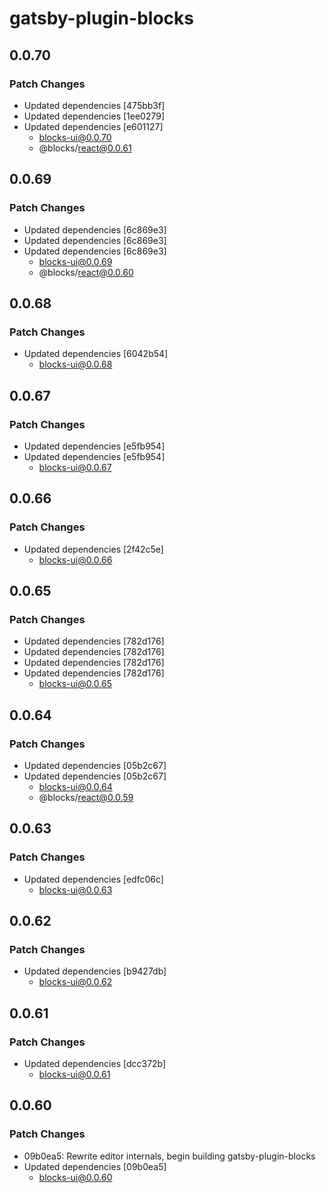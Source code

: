 # gatsby-plugin-blocks

## 0.0.70

### Patch Changes

- Updated dependencies [475bb3f]
- Updated dependencies [1ee0279]
- Updated dependencies [e601127]
  - blocks-ui@0.0.70
  - @blocks/react@0.0.61

## 0.0.69

### Patch Changes

- Updated dependencies [6c869e3]
- Updated dependencies [6c869e3]
- Updated dependencies [6c869e3]
  - blocks-ui@0.0.69
  - @blocks/react@0.0.60

## 0.0.68

### Patch Changes

- Updated dependencies [6042b54]
  - blocks-ui@0.0.68

## 0.0.67

### Patch Changes

- Updated dependencies [e5fb954]
- Updated dependencies [e5fb954]
  - blocks-ui@0.0.67

## 0.0.66

### Patch Changes

- Updated dependencies [2f42c5e]
  - blocks-ui@0.0.66

## 0.0.65

### Patch Changes

- Updated dependencies [782d176]
- Updated dependencies [782d176]
- Updated dependencies [782d176]
- Updated dependencies [782d176]
  - blocks-ui@0.0.65

## 0.0.64

### Patch Changes

- Updated dependencies [05b2c67]
- Updated dependencies [05b2c67]
  - blocks-ui@0.0.64
  - @blocks/react@0.0.59

## 0.0.63

### Patch Changes

- Updated dependencies [edfc06c]
  - blocks-ui@0.0.63

## 0.0.62

### Patch Changes

- Updated dependencies [b9427db]
  - blocks-ui@0.0.62

## 0.0.61

### Patch Changes

- Updated dependencies [dcc372b]
  - blocks-ui@0.0.61

## 0.0.60

### Patch Changes

- 09b0ea5: Rewrite editor internals, begin building gatsby-plugin-blocks
- Updated dependencies [09b0ea5]
  - blocks-ui@0.0.60
